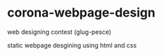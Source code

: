 # corona-webpage-design
web designing contest (glug-pesce)

static webpage desgining using html and css
